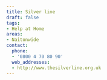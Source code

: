 ```yaml
---
title: Silver line
draft: false
tags:
- Help at Home
areas:
- Naitonwide
contact:
  phone:
  - '0800 4 70 80 90'
  web_addresses:
  - http://www.thesilverline.org.uk
---
```


